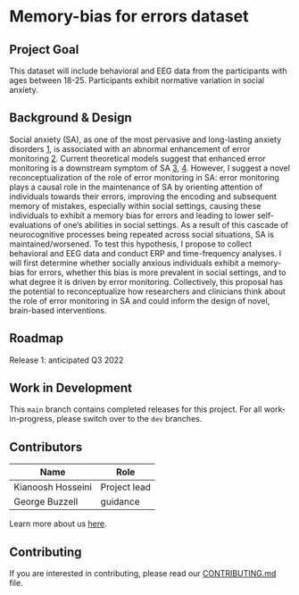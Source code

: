 # Memory-bias for errors dataset

## Project Goal
This dataset will include behavioral and EEG data from the participants with ages between 18-25. Participants exhibit normative variation in social anxiety.


## Background & Design
Social anxiety (SA), as one of the most pervasive and long-lasting anxiety disorders [1](https://pubmed.ncbi.nlm.nih.gov/15939837/), is associated with an abnormal enhancement of error monitoring [2](https://pubmed.ncbi.nlm.nih.gov/18271855/). Current theoretical models suggest that enhanced error monitoring is a downstream symptom of SA [3](https://www.frontiersin.org/articles/10.3389/fnhum.2013.00466/full), [4](https://www.frontiersin.org/articles/10.3389/fnhum.2013.00636/full). However, I suggest a novel reconceptualization of the role of error monitoring in SA: error monitoring plays a causal role in the maintenance of SA by orienting attention of individuals towards their errors, improving the encoding and subsequent memory of mistakes, especially within social settings, causing these individuals to exhibit a memory bias for errors and leading to lower self-evaluations of one’s abilities in social settings. As a result of this cascade of neurocognitive processes being repeated across social situations, SA is maintained/worsened. To test this hypothesis, I propose to collect behavioral and EEG data and conduct ERP and time-frequency analyses. I will first determine whether socially anxious individuals exhibit a memory-bias for errors, whether this bias is more prevalent in social settings, and to what degree it is driven by error monitoring. Collectively, this proposal has the potential to reconceptualize how researchers and clinicians think about the role of error monitoring in SA and could inform the design of novel, brain-based interventions.



## Roadmap
Release 1: anticipated Q3 2022


## Work in Development
This `main` branch contains completed releases for this project. For all work-in-progress, please switch over to the `dev` branches.




## Contributors
| Name | Role |
| ---  | ---  |
| Kianoosh Hosseini | Project lead |
| George Buzzell | guidance |

Learn more about us [here](https://www.ndclab.com/people).

## Contributing
If you are interested in contributing, please read our [CONTRIBUTING.md](CONTRIBUTING.md) file.
